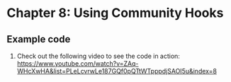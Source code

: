 # Chapter 8: Using Community Hooks

## Example code

1. Check out the following video to see the code in  action:
https://www.youtube.com/watch?v=ZAq-WHcXwHA&list=PLeLcvrwLe187GQf0pQTtWTpppdjSAOI5u&index=8



